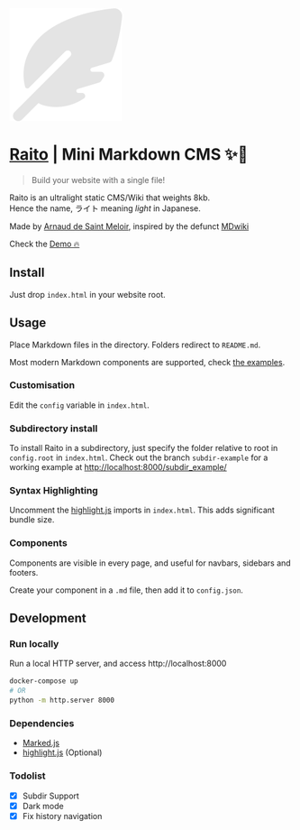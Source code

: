 <img src="logo.svg" height="200" style="margin: auto;"/>

# [Raito](https://arnaud.at/raito) | Mini Markdown CMS ✨📝
> Build your website with a single file!

Raito is an ultralight static CMS/Wiki that weights 8kb.  
Hence the name, ライト meaning *light* in Japanese.

Made by [Arnaud de Saint Meloir](arnaud.at), inspired by the defunct [MDwiki](https://github.com/Dynalon/mdwiki/)

Check the [Demo 🔥](https://arnaud.at/raito)

## Install
Just drop `index.html` in your website root.

## Usage
Place Markdown files in the directory. Folders redirect to `README.md`. 

Most modern Markdown components are supported, check [the examples](https://arnaud.at/raito/#/examples).

### Customisation
Edit the `config` variable in `index.html`.

### Subdirectory install
To install Raito in a subdirectory, just specify the folder relative to root in `config.root` in `index.html`.
Check out the branch `subdir-example` for a working example at [http://localhost:8000/subdir_example/](http://localhost:8000/subdir_example/)

### Syntax Highlighting
Uncomment the  [highlight.js](https://github.com/highlightjs/highlight.js/) imports in `index.html`.
This adds significant bundle size.

### Components
Components are visible in every page, and useful for navbars, sidebars and footers.

Create your component in a `.md` file, then add it to `config.json`.

## Development
### Run locally
Run a local HTTP server, and access http://localhost:8000 

```bash
docker-compose up
# OR
python -m http.server 8000
```

### Dependencies
- [Marked.js](https://github.com/markedjs/marked/)
- [highlight.js](https://github.com/highlightjs/highlight.js/) (Optional)

### Todolist
- [x] Subdir Support
- [x] Dark mode
- [x] Fix history navigation
